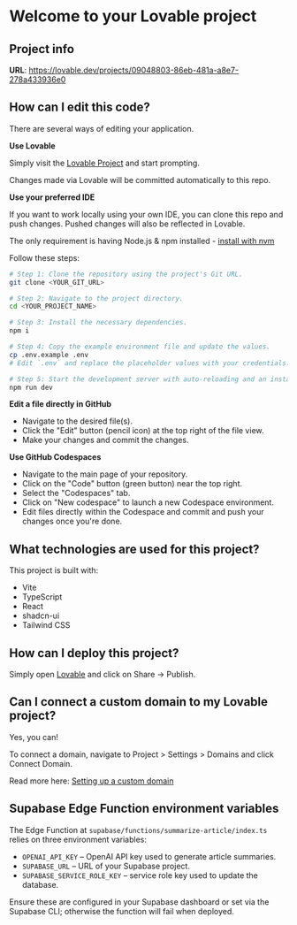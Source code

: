 # Welcome to your Lovable project

## Project info

**URL**: https://lovable.dev/projects/09048803-86eb-481a-a8e7-278a433936e0

## How can I edit this code?

There are several ways of editing your application.

**Use Lovable**

Simply visit the [Lovable Project](https://lovable.dev/projects/09048803-86eb-481a-a8e7-278a433936e0) and start prompting.

Changes made via Lovable will be committed automatically to this repo.

**Use your preferred IDE**

If you want to work locally using your own IDE, you can clone this repo and push changes. Pushed changes will also be reflected in Lovable.

The only requirement is having Node.js & npm installed - [install with nvm](https://github.com/nvm-sh/nvm#installing-and-updating)

Follow these steps:

```sh
# Step 1: Clone the repository using the project's Git URL.
git clone <YOUR_GIT_URL>

# Step 2: Navigate to the project directory.
cd <YOUR_PROJECT_NAME>

# Step 3: Install the necessary dependencies.
npm i

# Step 4: Copy the example environment file and update the values.
cp .env.example .env
# Edit `.env` and replace the placeholder values with your credentials.

# Step 5: Start the development server with auto-reloading and an instant preview.
npm run dev
```

**Edit a file directly in GitHub**

- Navigate to the desired file(s).
- Click the "Edit" button (pencil icon) at the top right of the file view.
- Make your changes and commit the changes.

**Use GitHub Codespaces**

- Navigate to the main page of your repository.
- Click on the "Code" button (green button) near the top right.
- Select the "Codespaces" tab.
- Click on "New codespace" to launch a new Codespace environment.
- Edit files directly within the Codespace and commit and push your changes once you're done.

## What technologies are used for this project?

This project is built with:

- Vite
- TypeScript
- React
- shadcn-ui
- Tailwind CSS

## How can I deploy this project?

Simply open [Lovable](https://lovable.dev/projects/09048803-86eb-481a-a8e7-278a433936e0) and click on Share -> Publish.

## Can I connect a custom domain to my Lovable project?

Yes, you can!

To connect a domain, navigate to Project > Settings > Domains and click Connect Domain.

Read more here: [Setting up a custom domain](https://docs.lovable.dev/tips-tricks/custom-domain#step-by-step-guide)

## Supabase Edge Function environment variables

The Edge Function at `supabase/functions/summarize-article/index.ts` relies on three environment variables:

- `OPENAI_API_KEY` – OpenAI API key used to generate article summaries.
- `SUPABASE_URL` – URL of your Supabase project.
- `SUPABASE_SERVICE_ROLE_KEY` – service role key used to update the database.

Ensure these are configured in your Supabase dashboard or set via the Supabase CLI; otherwise the function will fail when deployed.
